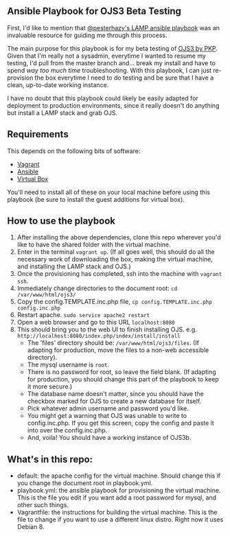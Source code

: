 ## Ansible Playbook for OJS3 Beta Testing

First, I'd like to mention that [@pesterhazy's LAMP ansible playbook][pesterhazy] was an invaluable resource for guiding me through this process.

The main purpose for this playbook is for my beta testing of [OJS3 by PKP][ojs3]. Given that I'm really not a sysadmin, everytime I wanted to resume my testing, I'd pull from the master branch and... break my install and have to spend *way too much time* troubleshooting. With this playbook, I can just re-provision the box everytime I need to do testing and be sure that I have a clean, up-to-date working instance.

I have no doubt that this playbook could likely be easily adapted for deployment to production environments, since it really doesn't do anything but install a LAMP stack and grab OJS.

## Requirements

This depends on the following bits of software:

- [Vagrant](https://www.vagrantup.com/)
- [Ansible](https://github.com/ansible/ansible)
- [Virtual Box](https://www.virtualbox.org/)

You'll need to install all of these on your local machine before using this playbook (be sure to install the guest additions for virtual box).

## How to use the playbook

1. After installing the above dependencies, clone this repo wherever you'd like to have the shared folder with the virtual machine.
2. Enter in the terminal `vagrant up`.
    (If all goes well, this should do all the necessary work of downloading the box, making the virtual machine, and installing the LAMP stack and OJS.)
3. Once the provisioning has completed, ssh into the machine with `vagrant ssh`.
4. Immediately change directories to the document root: `cd /var/www/html/ojs3/`
5. Copy the config.TEMPLATE.inc.php file, `cp config.TEMPLATE.inc.php config.inc.php`
6. Restart apache. `sudo service apache2 restart`
7. Open a web browser and go to this URL `localhost:8080`
8. This should bring you to the web UI to finish installing OJS. e.g. `http://localhost:8080/index.php/index/install/install`
    - The 'files' directory should be: `/var/www/html/ojs3/files`.
    (If adapting for production, move the files to a non-web accessible directory).
    - The mysql username is `root`.
    - There is no password for root, so leave the field blank. 
    (If adapting for production, you should change this part of the playbook to keep it more secure.)
    - The database name doesn't matter, since you should have the checkbox marked for OJS to create a new database for itself.
    - Pick whatever admin username and password you'd like.
    - You might get a warning that OJS was unable to write to config.inc.php. If you get this screen, copy the config and paste it into over the config.inc.php.
    - And, voila! You should have a working instance of OJS3b.
    
## What's in this repo:

- default: the apache config for the virtual machine. Should change this if you change the document root in playbook.yml.
- playbook.yml: the ansible playbook for provisioning the virtual machine. This is the file you edit if you want add a root password for mysql, and other such things.
- Vagrantfile: the instructions for building the virtual machine. This is the file to change if you want to use a different linux distro. Right now it uses Debian 8.

[pesterhazy]: https://github.com/pesterhazy/vagrant-lamp-ansible
[ojs3]: https://github.com/pkp/ojs
